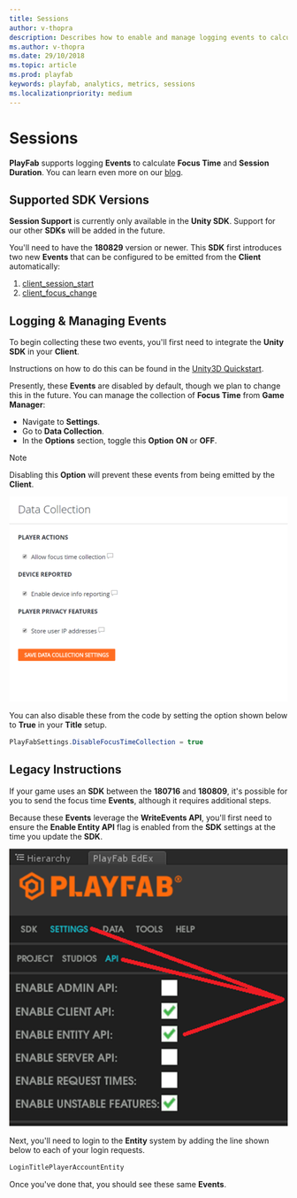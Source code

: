 ```yaml
---
title: Sessions
author: v-thopra
description: Describes how to enable and manage logging events to calculate Focus Time and Session Duration.
ms.author: v-thopra
ms.date: 29/10/2018
ms.topic: article
ms.prod: playfab
keywords: playfab, analytics, metrics, sessions
ms.localizationpriority: medium
---
```


# Sessions

**PlayFab** supports logging **Events** to calculate **Focus Time** and **Session Duration**. You can learn even more on our [blog](https://blog.playfab.com/blog/sessions-preview-is-live).

## Supported SDK Versions

**Session Support** is currently only available in the **Unity SDK**. Support for our other **SDKs** will be added in the future.

You'll need to have the **180829** version or newer. This **SDK** first introduces two new **Events** that can be configured to be emitted from the **Client** automatically:

1. [client_session_start](https://api.playfab.com/playstream/events/client_session_start)
2. [client_focus_change](https://api.playfab.com/playstream/events/client_focus_change)

## Logging & Managing Events

To begin collecting these two events, you'll first need to integrate the **Unity SDK** in your **Client**.

Instructions on how to do this can be found in the [Unity3D Quickstart](../../../sdks/unity3d/quickstart.md).

Presently, these **Events** are disabled by default, though we plan to change this in the future. You can manage the collection of **Focus Time** from **Game Manager**:

- Navigate to **Settings**.
- Go to **Data Collection**.
- In the **Options** section, toggle this **Option** **ON** or **OFF**.

> [!NOTE]
> Disabling this **Option** will prevent these events from being emitted by the **Client**.

![Game Manager - Settings - Data Collection](media/tutorials/game-manager-settings-data-collection.png)  

You can also disable these from the code by setting the option shown below to **True** in your **Title** setup.

```csharp
PlayFabSettings.DisableFocusTimeCollection = true
```

## Legacy Instructions

If your game uses an **SDK** between the **180716** and **180809**, it's possible for you to send the focus time **Events**, although it requires additional steps.

Because these **Events** leverage the **WriteEvents API**, you'll first need to ensure the **Enable Entity API** flag is enabled from the **SDK** settings at the time you update the **SDK**.

![PlayFab - Settings - Enable Entity API](media/tutorials/playfab-settings-enable-entity-api.png)  

Next, you'll need to login to the **Entity** system by adding the line shown below to each of your login requests.

```csharp
LoginTitlePlayerAccountEntity
```

Once you've done that, you should see these same **Events**.
